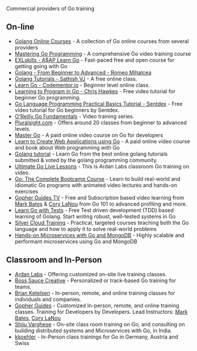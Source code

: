Commercial providers of Go training

## On-line

* [Golang Online Courses](https://classpert.com/go-programming) - A collection of Go online courses from several providers
* [Mastering Go Programming](https://www.packtpub.com/application-development/mastering-go-programming-video) - A comprehensive Go video training course 
* [EXLskills - A$AP Learn Go](https://exlskills.com/learn-en/courses/aap-learn-go-golang--learn_golang_asap) - Fast-paced free and open course for getting going with Go
* [Golang - From Beginner to Advanced - Romeo Mihalcea](https://www.devcasts.io/course/golang-from-beginner-to-advanced/)
* [Golang Tutorials - Sathish VJ](http://golangtutorials.blogspot.com/2011/05/table-of-contents.html) - A free online class.
* [Learn Go - Codementor.io](https://www.codementor.io/go) - Beginner level online class.
* [Learning to Program in Go - Chris Hawkes](https://www.youtube.com/playlist?list=PLei96ZX_m9sVSEXWwZi8uwd2vqCpEm4m6) - Free video tutorial for beginner Go programming.
* [Go Language Programming Practical Basics Tutorial - Sentdex](https://www.youtube.com/playlist?list=PLQVvvaa0QuDeF3hP0wQoSxpkqgRcgxMqX) - Free video tutorial for Go beginners by Sentdex.
* [O'Reilly Go Fundamentals](http://shop.oreilly.com/category/learning-path/go-fundamentals.do) - Video training series.
* [Pluralsight.com](http://www.pluralsight.com/tag/golang) - Offers around 20 classes from beginner to advanced levels.
* [Master Go](https://appliedgo.com/p/mastergo/) - A paid online video course on Go for developers
* [Learn to Create Web Applications using Go](https://www.usegolang.com/) - A paid online video course and book about Web programming with Go
* [Golang tutorial](https://hackr.io/tutorials/learn-golang) - Learn Go from the best online golang tutorials submitted & voted by the golang programming community.
* [Ultimate Go Live Lessons](http://www.informit.com/store/ultimate-go-programming-livelessons-9780134757483) - This is Ardan Labs classroom Go training on video.
* [Go: The Complete Bootcamp Course](https://www.udemy.com/learn-go-the-complete-bootcamp-course-golang/?couponCode=GOWIKI) - Learn to build real-world and idiomatic Go programs with animated video lectures and hands-on exercises
* [Gopher Guides TV](https://www.gopherguides.tv) - Free and Subscription based video learning from [Mark Bates](http://www.gopherguides.com/team/mark.bates) & [Cory LaNou](http://www.gopherguides.com/team/cory.lanou) from Go 101 to advanced profiling and more.
* [Learn Go with Tests](https://quii.gitbook.io/learn-go-with-tests/) -  Free Test driven development (TDD) based learning of Golang. Start writing robust, well-tested systems in Go
* [Silver Cloud Training](https://courses.silvercloudtraining.com/) - Practical, targeted courses teaching both the Go language and how to apply it to solve real-world problems
* [Hands-on Microservices with Go and MongoDB](https://www.packtpub.com/web-development/hands-on-microservices-with-go-and-mongodb-video?utm_source=golang.org&utm_medium=Github_referral&utm_OutreachV14248dollar5) - Highly scalable and performant microservices using Go and MongoDB

## Classroom and In-Person

* [Ardan Labs](https://www.ardanlabs.com/) - Offering customized on-site live training classes.
* [Boss Sauce Creative](https://bosssauce.it/services/training) - Personalized or track-based Go training for teams.
* [Brian Ketelsen](https://www.brianketelsen.com/) - In-person, remote, and online training classes for individuals and companies.
* [Gopher Guides](https://www.gopherguides.com/) - Customized In-person, remote, and online training classes.  Training for Developers by Developers.  Lead Instructors: [Mark Bates](http://www.gopherguides.com/team/mark.bates), [Cory LaNou](http://www.gopherguides.com/team/cory.lanou)
* [Shiju Varghese](http://bit.ly/shijuv-go) - On-site class room training on Go, and consulting on building distributed systems and Microservices with Go, in India.
* [kkoehler](https://golang.kkoehler.com) - In-Person class trainings for Go in Germany, Austria and Swiss